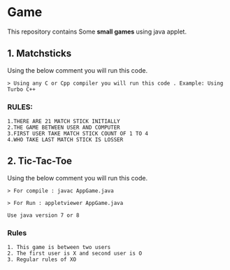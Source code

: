 # Game

This repository contains Some **small games** using java applet.

## 1. Matchsticks

Using the below comment you will run this code.
```
> Using any C or Cpp compiler you will run this code . Example: Using Turbo C++
```

### RULES:
```
1.THERE ARE 21 MATCH STICK INITIALLY
2.THE GAME BETWEEN USER AND COMPUTER
3.FIRST USER TAKE MATCH STICK COUNT OF 1 TO 4
4.WHO TAKE LAST MATCH STICK IS LOSSER
```


## 2. Tic-Tac-Toe

Using the below comment you will run this code.

```
> For compile : javac AppGame.java

> For Run : appletviewer AppGame.java

Use java version 7 or 8 
```

### Rules
```
1. This game is between two users
2. The first user is X and second user is O
3. Regular rules of XO
```
